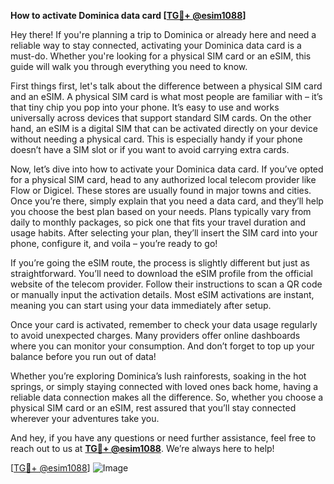 **How to activate Dominica data card [[TG💪+ @esim1088](https://t.me/s/esim1088)]**

Hey there! If you're planning a trip to Dominica or already here and need a reliable way to stay connected, activating your Dominica data card is a must-do. Whether you're looking for a physical SIM card or an eSIM, this guide will walk you through everything you need to know.

First things first, let's talk about the difference between a physical SIM card and an eSIM. A physical SIM card is what most people are familiar with – it’s that tiny chip you pop into your phone. It’s easy to use and works universally across devices that support standard SIM cards. On the other hand, an eSIM is a digital SIM that can be activated directly on your device without needing a physical card. This is especially handy if your phone doesn’t have a SIM slot or if you want to avoid carrying extra cards.

Now, let’s dive into how to activate your Dominica data card. If you’ve opted for a physical SIM card, head to any authorized local telecom provider like Flow or Digicel. These stores are usually found in major towns and cities. Once you’re there, simply explain that you need a data card, and they’ll help you choose the best plan based on your needs. Plans typically vary from daily to monthly packages, so pick one that fits your travel duration and usage habits. After selecting your plan, they’ll insert the SIM card into your phone, configure it, and voila – you’re ready to go!

If you’re going the eSIM route, the process is slightly different but just as straightforward. You’ll need to download the eSIM profile from the official website of the telecom provider. Follow their instructions to scan a QR code or manually input the activation details. Most eSIM activations are instant, meaning you can start using your data immediately after setup.

Once your card is activated, remember to check your data usage regularly to avoid unexpected charges. Many providers offer online dashboards where you can monitor your consumption. And don’t forget to top up your balance before you run out of data!

Whether you’re exploring Dominica’s lush rainforests, soaking in the hot springs, or simply staying connected with loved ones back home, having a reliable data connection makes all the difference. So, whether you choose a physical SIM card or an eSIM, rest assured that you’ll stay connected wherever your adventures take you.

And hey, if you have any questions or need further assistance, feel free to reach out to us at **[TG💪+ @esim1088](https://t.me/s/esim1088)**. We’re always here to help!

[[TG💪+ @esim1088](https://t.me/s/esim1088)] ![Image](https://i.postimg.cc/Y0z9fWf4/image.png)